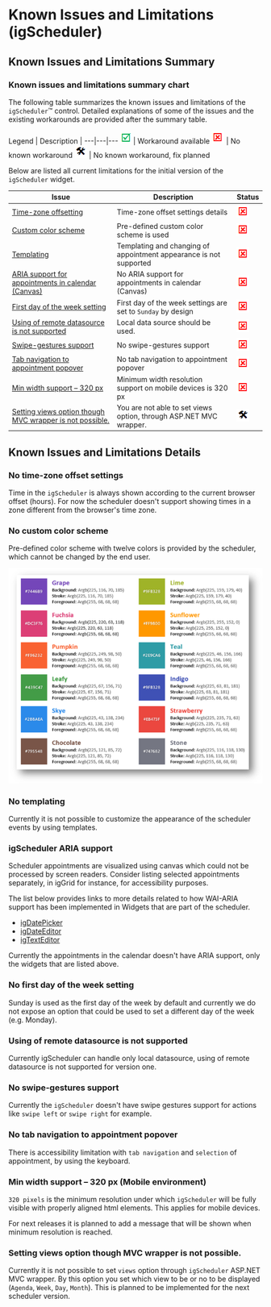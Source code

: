 <!--
|metadata|
{
    "fileName": "igscheduler-known-limitations",
    "controlName": "igScheduler",
    "tags": ["Known Issues","Tips and Tricks"]
}
|metadata|
-->

# Known Issues and Limitations (igScheduler)


## Known Issues and Limitations Summary


### Known issues and limitations summary chart

The following table summarizes the known issues and limitations of the `igScheduler`™ control. Detailed explanations of some of the issues and the existing workarounds are provided after the summary table.

Legend | Description |
---|---|---
![](../../images/images/positive.png) | Workaround available
![](../../images/images/negative.png) | No known workaround
![](../../images/images/plannedFix.png) | No known workaround, fix planned

Below are listed all current limitations for the initial version of the `igScheduler` widget.

Issue | Description | Status
---|---|---
[Time-zone offsetting](#NoTimeZoneOffsetting) | Time-zone offset settings details|![](../../images/images/negative.png)
[Custom color scheme](#NoCustomColorScheme) | Pre-defined custom color scheme is used |![](../../images/images/negative.png)
[Templating](#NoTemplating) | Templating and changing of appointment appearance is not supported |![](../../images/images/negative.png)
[ARIA support for appointments in calendar (Canvas)](#ARIASupport) | No ARIA support for appointments in calendar (Canvas) |![](../../images/images/negative.png)
[First day of the week setting](#FirstDayOfWeek) | First day of the week settings are set to `Sunday` by design |![](../../images/images/negative.png)
[Using of remote datasource is not supported](#remoteDS) | Local data source should be used. |![](../../images/images/negative.png)
[Swipe-gestures support](#SwipeGesture) | No swipe-gestures support |![](../../images/images/negative.png)
[Tab navigation to appointment popover](#NavigationToAppointmentPopover) | No tab navigation to appointment popover |![](../../images/images/negative.png)
[Min width support – 320 px](#MinWidthSupport) | Minimum width resolution support on mobile devices is 320 px |![](../../images/images/negative.png)
[Setting views option though MVC wrapper is not possible.](#MVCWrappers) | You are not able to set views option, through ASP.NET MVC wrapper.  |![](../../images/images/plannedFix.png)


## Known Issues and Limitations Details


### <a id="NoTimeZoneOffsetting"></a>No time-zone offset settings

Time in the `igScheduler` is always shown according to the current browser offset (hours). For now the scheduler doesn't support showing times in a zone different from the browser's time zone.

### <a id="NoCustomColorScheme"></a>No custom color scheme

Pre-defined color scheme with twelve colors is provided by the scheduler, which cannot be changed by the end user.

![](images/preDefinedColors.png)


### <a id="NoTemplating"></a>No templating

Currently it is not possible to customize the appearance of the scheduler events by using templates.

### <a id="ARIASupport"></a>igScheduler ARIA support
Scheduler appointments are visualized using canvas which could not be processed by screen readers. Consider listing selected appointments separately, in igGrid for instance, for accessibility purposes.

The list below provides links to more details related to how WAI-ARIA support has been implemented in Widgets that are part of the scheduler.

- [igDatePicker](igdatepicker-accessibility-compliance.html#wai-aria)
- [igDateEditor](igdateeditor-accessibility-compliance.html#wai-aria)
- [igTextEditor](igtexteditor-accessibility-compliance.html#wai-aria)

Currently the appointments in the calendar doesn't have ARIA support, only the widgets that are listed above.

### <a id="FirstDayOfWeek"></a>No first day of the week setting

Sunday is used as the first day of the week by default and currently we do not expose an option that could be used to set a different day of the week (e.g. Monday).

### <a id="remoteDS"></a>Using of remote datasource is not supported
Currently igScheduler can handle only local datasource, using of remote datasource is not supported for version one.

### <a id="SwipeGesture"></a>No swipe-gestures support

Currently the `igScheduler` doesn't have swipe gestures support for actions like `swipe left` or `swipe right` for example.

### <a id="NavigationToAppointmentPopover"></a>No tab navigation to appointment popover

There is accessibility limitation with `tab navigation` and `selection` of appointment, by using the keyboard.

### <a id="MinWidthSupport"></a>Min width support – 320 px (Mobile environment)

`320 pixels` is the minimum resolution under which `igScheduler` will be fully visible with properly aligned html elements. This applies for mobile devices.

For next releases it is planned to add a message that will be shown when minimum resolution is reached.

### <a id="MVCWrappers"></a>Setting views option though MVC wrapper is not possible.

Currently it is not possible to set `views` option through `igScheduler` ASP.NET MVC wrapper. By this option you set which view to be or no to be displayed (`Agenda`, `Week`, `Day`, `Month`). This is planned to be implemented for the next scheduler version.

